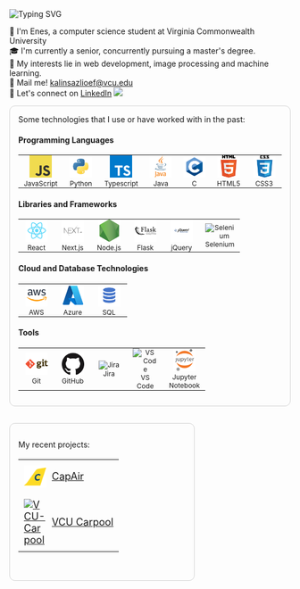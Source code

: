 <div >
  <img src="https://readme-typing-svg.demolab.com?font=Fira+Code&duration=3000&pause=1000&center=true&vCenter=true&width=200&lines=Hello+there!" alt="Typing SVG" />
</div>

<p >
  👋 I'm Enes, a computer science student at Virginia Commonwealth University
  <br>
  🎓 I'm currently a senior, concurrently pursuing a master's degree.
  <br>
  🧠 My interests lie in web development, image processing and machine learning.
  <br>
  📧 Mail me! <a href="mailto: kalinsazlioef@vcu.edu">kalinsazlioef@vcu.edu</a>
  <br>
  🤝 Let's connect on <a href="https://www.linkedin.com/in/ekalinsaz/">LinkedIn</a>
   <a href="https://www.linkedin.com/in/ekalinsaz/"><img src="https://cdn2.iconfinder.com/data/icons/social-media-2285/512/1_Linkedin_unofficial_colored_svg-128.png" width="10"></a>
</p>

<style>
  table, td, tr, th {
    border: none !important;
    font-size: 12px;
  }
  td {
    padding: 0px 10px !important;
    width: 45px;
  }
  .flex {
    display: flex;
    flex-direction: row;
    flex-wrap: wrap;
    gap: 30px;
  }
  .skills {
    border: 1px solid lightgray;
    border-radius: 10px;
    padding: 15px;
  }
  .projects {
    min-width: 300px;
    border: 1px solid lightgray;
    border-radius: 10px;
    padding: 15px;
  }
   .projects table, .projects td, .projects tr, .projects th {
      border: none !important;
      font-size: 18px;
    }
    .projects td {
      align-items: center;
      padding: 10px 10px !important;
      width: 100%;
      background-color: none !important;
    }
    .projects td a {
      display: flex;
      align-items: center;
      gap: 10px;
    }
</style>

<div class="flex">
<div class="skills">
Some technologies that I use or have worked with in the past:

#### Programming Languages

<table>
  <tr >
    <td align="center" >
      <img alt="JS" title="JavaScript" width="40px" src="https://raw.githubusercontent.com/github/explore/master/topics/javascript/javascript.png">
      <br>JavaScript
    </td>
    <td align="center" >
      <img title="Python" alt="Python" width="40px" src="https://raw.githubusercontent.com/github/explore/master/topics/python/python.png" />
      <br>Python
    </td>
    <td align="center" >
      <img alt="Typescript" title="Typescript" width="40px" src="https://raw.githubusercontent.com/github/explore/main/topics/typescript/typescript.png">
      <br>Typescript
    </td>
    <td align="center" >
      <img title="Java" alt="Java" width="40px" src="https://raw.githubusercontent.com/github/explore/master/topics/java/java.png">
      <br>Java
    </td>
    <td align="center" >
      <img title="C" alt="C" width="40px" src="https://raw.githubusercontent.com/github/explore/master/topics/c/c.png">
      <br>C
    </td>
    <td align="center" >
      <img alt="HTML5" title="HTML5" width="40px" src="https://raw.githubusercontent.com/github/explore/master/topics/html/html.png">
      <br>HTML5
    </td>
    <td align="center" >
      <img alt="CSS3" title="CSS3" width="40px" src="https://raw.githubusercontent.com/github/explore/master/topics/css/css.png">
      <br>CSS3
    </td>
  </tr>
</table>

#### Libraries and Frameworks

<table>
  <tr>
    <td align="center" >
      <img title="React" alt="React" width="40px" src="https://raw.githubusercontent.com/github/explore/master/topics/react/react.png">
      <br>React
    </td>
    <td align="center" >
      <img title="Next.js" alt="Next.js" width="40px" src="https://raw.githubusercontent.com/github/explore/master/topics/nextjs/nextjs.png">
      <br>Next.js
    </td>
    <td align="center" >
      <img title="Node.js" alt="Node.js" width="40px" src="https://raw.githubusercontent.com/github/explore/master/topics/nodejs/nodejs.png">
      <br>Node.js
    </td>
    <td align="center" >
      <img title="Flask" alt="Flask" width="40px" src="https://raw.githubusercontent.com/github/explore/master/topics/flask/flask.png">
      <br>Flask
    </td>
    <td align="center" >
      <img title="jQuery" alt="jQuery" width="40px" src="https://raw.githubusercontent.com/github/explore/master/topics/jquery/jquery.png">
      <br>jQuery
    </td>
    <td align="center" >
      <img title="Selenium" alt="Selenium" width="40px" src="https://img.icons8.com/color/48/000000/selenium-test-automation.png">
      <br>Selenium
    </td>
  </tr>
</table>

#### Cloud and Database Technologies

<table>
  <tr>
    <td align="center" >
      <img title="AWS" alt="AWS" width="40px" src="https://raw.githubusercontent.com/github/explore/main/topics/aws/aws.png">
      <br>AWS
    </td>
    <td align="center" >
      <img title="Azure" alt="Azure" width="40px" src="https://raw.githubusercontent.com/github/explore/main/topics/azure/azure.png">
      <br>Azure
    </td>
    <td align="center" >
      <img title="SQL" alt="SQL" width="40px" src="https://raw.githubusercontent.com/github/explore/master/topics/sql/sql.png">
      <br>SQL
    </td>
  </tr>
</table>

#### Tools

<table>

  <tr>
    <td align="center" >
      <img title="Git" alt="Git" width="40px" src="https://raw.githubusercontent.com/github/explore/master/topics/git/git.png">
      <br>Git
    </td>
    <td align="center" >
      <img title="GitHub" alt="GitHub" width="40px" src="https://raw.githubusercontent.com/github/explore/master/topics/github/github.png">
      <br>GitHub
    </td>
    <td align="center" >
      <img title="Jira" alt="Jira" width="40px" src="https://img.icons8.com/color/48/000000/jira.png">
      <br>Jira
    </td>
    <td align="center" >
      <img title="VS Code" alt="VS Code" width="40px" src="https://img.icons8.com/fluent/48/000000/visual-studio-code-2019.png">
      <br>VS Code
    </td>
    <td align="center" >
      <img title="Jupyter Notebook" alt="Jupyter" width="40px" src="https://raw.githubusercontent.com/github/explore/master/topics/jupyter-notebook/jupyter-notebook.png">
      <br>Jupyter Notebook
    </td>
  </tr>
</table>
</div>
<div class="projects">

My recent projects:

  <table>
    <tr>
      <td>
        <a href="https://github.com/enfuka/CapAir">
          <img title="CapAir" alt="CapAir" width="40px" src="https://raw.githubusercontent.com/enfuka/CapAir/main/web%20front-end/public/favicon/favicon.png">
          CapAir
        </a>
      </td>
      </tr>
      <tr></tr>
      <tr>
      <td>
        <a href="https://github.com/enfuka/VCU-Carpool">
          <img title="VCU-Carpool" alt="VCU-Carpool" width="40px" src="https://raw.githubusercontent.com/enfuka/VCU-Carpool/main/public/favicon.ico">
          VCU Carpool
        </a>
      </td>
    </tr> 
  <table>
  </div>
</div>
